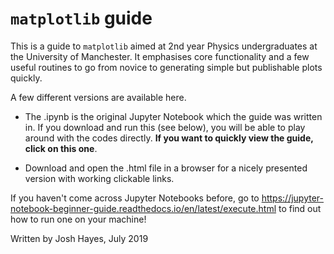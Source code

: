 # `matplotlib` guide
This is a guide to `matplotlib` aimed at 2nd year Physics undergraduates at the University of Manchester. It emphasises core functionality and a few useful routines to go from novice to generating simple but publishable plots quickly. 

A few different versions are available here. 

- The .ipynb is the original Jupyter Notebook which the guide was written in. If you download and run this (see below), you will be able to play around with the codes directly. **If you want to quickly view the guide, click on this one**.

- Download and open the .html file in a browser for a nicely presented version with working clickable links. 

If you haven't come across Jupyter Notebooks before, go to https://jupyter-notebook-beginner-guide.readthedocs.io/en/latest/execute.html to find out how to run one on your machine! 

Written by Josh Hayes, July 2019
